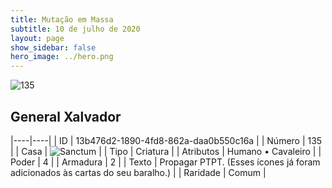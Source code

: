 ```yaml
---
title: Mutação em Massa
subtitle: 10 de julho de 2020
layout: page
show_sidebar: false
hero_image: ../hero.png
---
```


![135](https://cdn.keyforgegame.com/media/card_front/pt/479_135_F278PG3H957W_pt.png)

## General Xalvador

|----|----|
| ID | 13b476d2-1890-4fd8-862a-daa0b550c16a |
| Número | 135 |
| Casa | ![Sanctum](https://archonarcana.com/images/thumb/c/c7/Sanctum.png/22px-Sanctum.png "Santuário") |
| Tipo | Criatura |
| Atributos | Humano • Cavaleiro |
| Poder | 4 |
| Armadura | 2 |
| Texto | Propagar PTPT. (Esses ícones já foram adicionados às cartas do seu baralho.) |
| Raridade | Comum |
